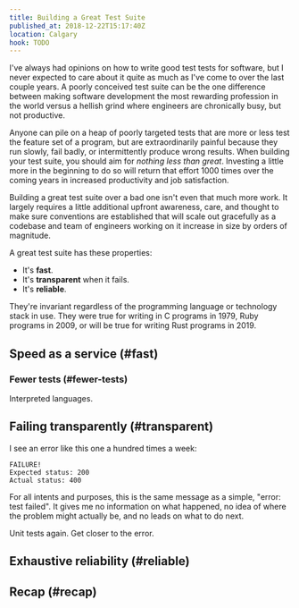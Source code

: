 ```yaml
---
title: Building a Great Test Suite
published_at: 2018-12-22T15:17:40Z
location: Calgary
hook: TODO
---
```


I've always had opinions on how to write good test tests
for software, but I never expected to care about it quite
as much as I've come to over the last couple years. A
poorly conceived test suite can be the one difference
between making software development the most rewarding
profession in the world versus a hellish grind where
engineers are chronically busy, but not productive.

Anyone can pile on a heap of poorly targeted tests that are
more or less test the feature set of a program, but are
extraordinarily painful because they run slowly, fail
badly, or intermittently produce wrong results. When
building your test suite, you should aim for *nothing less
than great*. Investing a little more in the beginning to do
so will return that effort 1000 times over the coming years
in increased productivity and job satisfaction.

Building a great test suite over a bad one isn't even that
much more work. It largely requires a little additional
upfront awareness, care, and thought to make sure
conventions are established that will scale out gracefully
as a codebase and team of engineers working on it increase
in size by orders of magnitude.

A great test suite has these properties:

* It's **fast**.
* It's **transparent** when it fails.
* It's **reliable**.

They're invariant regardless of the programming language or
technology stack in use. They were true for writing in C
programs in 1979, Ruby programs in 2009, or will be true
for writing Rust programs in 2019.

## Speed as a service (#fast)

### Fewer tests (#fewer-tests)

Interpreted languages.

## Failing transparently (#transparent)

I see an error like this one a hundred times a week:

    FAILURE!
    Expected status: 200
    Actual status: 400

For all intents and purposes, this is the same message as a
simple, "error: test failed". It gives me no information on
what happened, no idea of where the problem might actually
be, and no leads on what to do next.

Unit tests again. Get closer to the error.

## Exhaustive reliability (#reliable)

## Recap (#recap)
